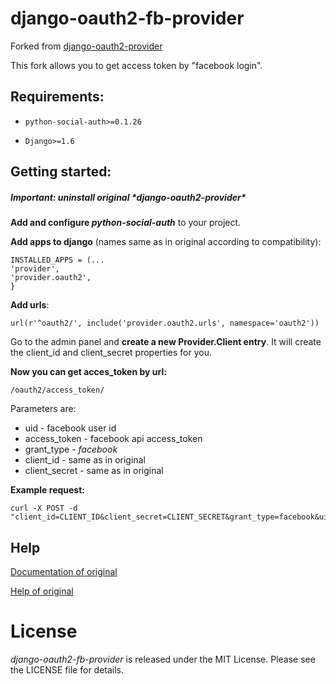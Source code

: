 django-oauth2-fb-provider
======================

Forked from [django-oauth2-provider](https://github.com/caffeinehit/django-oauth2-provider)



This fork allows you to get access token by "facebook login".

Requirements:
---
* `python-social-auth>=0.1.26`

* `Django>=1.6`


Getting started:
--

<h5>Important: uninstall original *django-oauth2-provider*</h5>

**Add and configure *python-social-auth*** to your project.

**Add apps to django** (names same as in original according to compatibility):

    INSTALLED_APPS = (...
    'provider',
    'provider.oauth2',
    }

**Add urls**:

    url(r'^oauth2/', include('provider.oauth2.urls', namespace='oauth2'))

Go to the admin panel and **create a new Provider.Client entry**. It will create the client_id and client_secret properties for you.

**Now you can get acces_token by url:**

    /oauth2/access_token/

Parameters are:

* uid - facebook user id
* access_token - facebook api access_token
* grant_type - *facebook*
* client_id - same as in original
* client_secret - same as in original

**Example request:**

    curl -X POST -d "client_id=CLIENT_ID&client_secret=CLIENT_SECRET&grant_type=facebook&uid=FACEBOOK_UID&access_token=FACEBOOK_ACCESS_TOKEN

Help
--

[Documentation of original](http://readthedocs.org/docs/django-oauth2-provider/en/latest/)

[Help of original](https://groups.google.com/d/forum/django-oauth2-provider)

License
=======

*django-oauth2-fb-provider* is released under the MIT License. Please see the LICENSE file for details.
